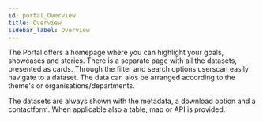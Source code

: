 ```yaml
---
id: portal_Overview
title: Overview
sidebar_label: Overview
---
```

The Portal offers a homepage where you can highlight your goals, showcases and stories. There is a separate page with all the datasets, presented as cards. Through the filter and search options userscan easily navigate to a dataset. The data can alos be arranged according to the theme's or organisations/departments.

The datasets are always shown with the metadata, a download option and a contactform. When applicable also a table, map or API is provided.
